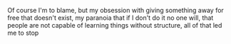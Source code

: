 Of course I'm to blame, but my obsession with giving something away for free that doesn't exist, my paranoia that if I don't do it no one will, that people are not capable of learning things without structure, all of that led me to stop